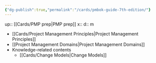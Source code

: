 ```yaml
---
{"dg-publish":true,"permalink":"/cards/pmbok-guide-7th-edition/"}
---
```


up:: [[Cards/PMP prep\|PMP prep]] 
x:: 
d:: m

- [[Cards/Project Management Principles\|Project Management Principles]]
- [[﻿Project Management Domains\|﻿Project Management Domains]]
- Knowledge-related contents
	- [[Cards/Change Models\|Change Models]] 


